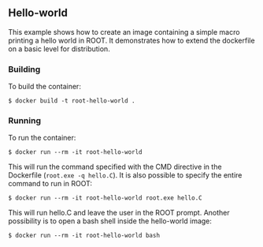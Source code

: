 ## Hello-world
This example shows how to create an image containing a simple macro printing a hello world in ROOT. It demonstrates how to extend the dockerfile on a basic level for distribution.

### Building
To build the container:
```
$ docker build -t root-hello-world .
```
### Running
To run the container:
```
$ docker run --rm -it root-hello-world
```
This will run the command specified with the CMD directive in the Dockerfile (`root.exe -q hello.C`).
It is also possible to specify the entire command to run in ROOT:
```
$ docker run --rm -it root-hello-world root.exe hello.C
```
This will run hello.C and leave the user in the ROOT prompt.
Another possibility is to open a bash shell inside the hello-world image:
```
$ docker run --rm -it root-hello-world bash
```
